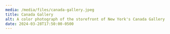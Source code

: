 ```yaml
---
media: /media/files/canada-gallery.jpeg
title: Canada Gallery
alt: A color photograph of the storefront of New York's Canada Gallery.
date: 2024-03-28T17:50:00-0500
---
```

